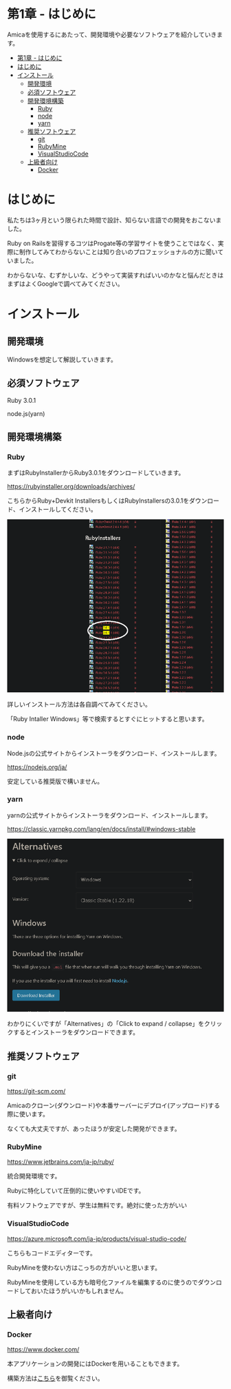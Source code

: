 # 第1章 - はじめに

Amicaを使用するにあたって、開発環境や必要なソフトウェアを紹介していきます。 

- [第1章 - はじめに](#第1章---はじめに)
- [はじめに](#はじめに)
- [インストール](#インストール)
  - [開発環境](#開発環境)
  - [必須ソフトウェア](#必須ソフトウェア)
  - [開発環境構築](#開発環境構築)
    - [Ruby](#ruby)
    - [node](#node)
    - [yarn](#yarn)
  - [推奨ソフトウェア](#推奨ソフトウェア)
    - [git](#git)
    - [RubyMine](#rubymine)
    - [VisualStudioCode](#visualstudiocode)
  - [上級者向け](#上級者向け)
    - [Docker](#docker)


# はじめに

私たちは3ヶ月という限られた時間で設計、知らない言語での開発をおこないました。

Ruby on Railsを習得するコツはProgate等の学習サイトを使うことではなく、実際に制作してみてわからないことは知り合いのプロフェッショナルの方に聞いていました。

わからないな、むずかしいな、どうやって実装すればいいのかなと悩んだときはまずはよくGoogleで調べてみてください。




# インストール

## 開発環境 

Windowsを想定して解説していきます。

## 必須ソフトウェア

Ruby 3.0.1 

node.js(yarn)

## 開発環境構築

### Ruby

まずはRubyInstallerからRuby3.0.1をダウンロードしていきます。

https://rubyinstaller.org/downloads/archives/

こちらからRuby+Devkit InstallersもしくはRubyInstallersの3.0.1をダウンロード、インストールしてください。

![image0](https://github.com/AvailsGroup/Amica-Docs/blob/master/images/image0.png "image0")

詳しいインストール方法は各自調べてみてください。

「Ruby Intaller Windows」等で検索するとすぐにヒットすると思います。

### node

Node.jsの公式サイトからインストーラをダウンロード、インストールします。

https://nodejs.org/ja/

安定している推奨版で構いません。

### yarn

yarnの公式サイトからインストーラをダウンロード、インストールします。

https://classic.yarnpkg.com/lang/en/docs/install/#windows-stable

![image1](https://github.com/AvailsGroup/Amica-Docs/blob/master/images/image1.png "image1")

わかりにくいですが「Alternatives」の「Click to expand / collapse」をクリックするとインストーラをダウンロードできます。

## 推奨ソフトウェア 

### git 

https://git-scm.com/

Amicaのクローン(ダウンロード)や本番サーバーにデプロイ(アップロード)する際に使います。

なくても大丈夫ですが、あったほうが安定した開発ができます。


### RubyMine

https://www.jetbrains.com/ja-jp/ruby/

統合開発環境です。

Rubyに特化していて圧倒的に使いやすいIDEです。

有料ソフトウェアですが、学生は無料です。絶対に使った方がいい

### VisualStudioCode

https://azure.microsoft.com/ja-jp/products/visual-studio-code/

こちらもコードエディターです。

RubyMineを使わない方はこっちの方がいいと思います。

RubyMineを使用している方も暗号化ファイルを編集するのに使うのでダウンロードしておいたほうがいいかもしれません。

## 上級者向け 

### Docker 

https://www.docker.com/

本アプリケーションの開発にはDockerを用いることもできます。

構築方法は[こちら](docker.md)を御覧ください。